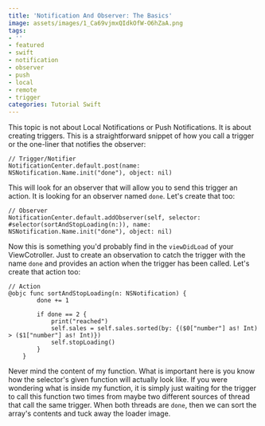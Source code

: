 ```yaml
---
title: 'Notification And Observer: The Basics'
image: assets/images/1_Ca69vjmxQIdkOfW-O6hZaA.png
tags:
- ''
- featured
- swift
- notification
- observer
- push
- local
- remote
- trigger
categories: Tutorial Swift
---
```


This topic is not about Local Notifications or Push Notifications. It is about creating triggers. This is a straightforward snippet of how you call a trigger or the one-liner that notifies the observer:

```
// Trigger/Notifier
NotificationCenter.default.post(name: NSNotification.Name.init("done"), object: nil)
```

This will look for an observer that will allow you to send this trigger an action. It is looking for an observer named `done`. Let's create that too:

```
// Observer
NotificationCenter.default.addObserver(self, selector: #selector(sortAndStopLoading(n:)), name: NSNotification.Name.init("done"), object: nil)
```

Now this is something you'd probably find in the `viewDidLoad` of your ViewCotroller. Just to create an observation to catch the trigger with the name `done` and provides an action when the trigger has been called. Let's create that action too:

```
// Action
@objc func sortAndStopLoading(n: NSNotification) {
        done += 1
        
        if done == 2 {
            print("reached")
            self.sales = self.sales.sorted(by: {($0["number"] as! Int) > ($1["number"] as! Int)})
            self.stopLoading()
        }
    }
```

Never mind the content of my function. What is important here is you know how the selector's given function will actually look like. If you were wondering what is inside my function, it is simply just waiting for the trigger to call this function two times from maybe two different sources of thread that call the same trigger. When both threads are `done`, then we can sort the array's contents and tuck away the loader image.
